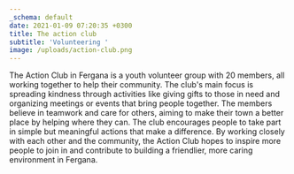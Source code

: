 ```yaml
---
_schema: default
date: 2021-01-09 07:20:35 +0300
title: The action club
subtitle: 'Volunteering '
image: /uploads/action-club.png
---
```

The Action Club in Fergana is a youth volunteer group with 20 members, all working together to help their community. The club's main focus is spreading kindness through activities like giving gifts to those in need and organizing meetings or events that bring people together. The members believe in teamwork and care for others, aiming to make their town a better place by helping where they can. The club encourages people to take part in simple but meaningful actions that make a difference. By working closely with each other and the community, the Action Club hopes to inspire more people to join in and contribute to building a friendlier, more caring environment in Fergana.